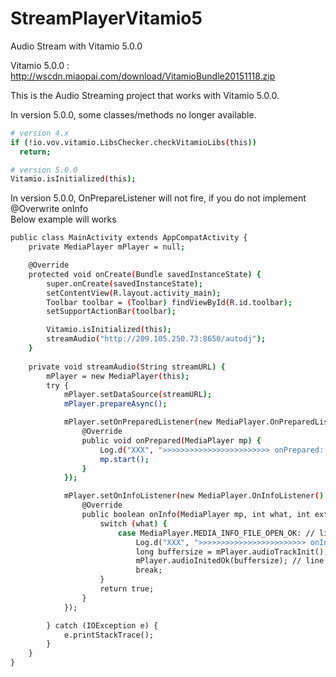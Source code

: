# StreamPlayerVitamio5
Audio Stream with Vitamio 5.0.0

Vitamio 5.0.0 : http://wscdn.miaopai.com/download/VitamioBundle20151118.zip

This is the Audio Streaming project that works with Vitamio 5.0.0.

In version 5.0.0, some classes/methods no longer available.


```sh
# version 4.x
if (!io.vov.vitamio.LibsChecker.checkVitamioLibs(this))
  return;

# version 5.0.0
Vitamio.isInitialized(this);

```

In version 5.0.0, OnPrepareListener will not fire, if you do not implement @Overwrite onInfo <br>
Below example will works

```sh
public class MainActivity extends AppCompatActivity {
    private MediaPlayer mPlayer = null;

    @Override
    protected void onCreate(Bundle savedInstanceState) {
        super.onCreate(savedInstanceState);
        setContentView(R.layout.activity_main);
        Toolbar toolbar = (Toolbar) findViewById(R.id.toolbar);
        setSupportActionBar(toolbar);

        Vitamio.isInitialized(this);
        streamAudio("http://209.105.250.73:8650/autodj");
    }
    
    private void streamAudio(String streamURL) {
        mPlayer = new MediaPlayer(this);
        try {
            mPlayer.setDataSource(streamURL);
            mPlayer.prepareAsync();

            mPlayer.setOnPreparedListener(new MediaPlayer.OnPreparedListener() {
                @Override
                public void onPrepared(MediaPlayer mp) {
                    Log.d("XXX", ">>>>>>>>>>>>>>>>>>>>>>>> onPrepared: mp.start();");
                    mp.start();
                }
            });

            mPlayer.setOnInfoListener(new MediaPlayer.OnInfoListener() {
                @Override
                public boolean onInfo(MediaPlayer mp, int what, int extra) {
                    switch (what) {
                        case MediaPlayer.MEDIA_INFO_FILE_OPEN_OK: // line added 1
                            Log.d("XXX", ">>>>>>>>>>>>>>>>>>>>>>>> onInfo: MEDIA_INFO_FILE_OPEN_OK");
                            long buffersize = mPlayer.audioTrackInit(); // line added 2
                            mPlayer.audioInitedOk(buffersize); // line added 3
                            break;
                    }
                    return true;
                }
            });

        } catch (IOException e) {
            e.printStackTrace();
        }
    }
}

```
